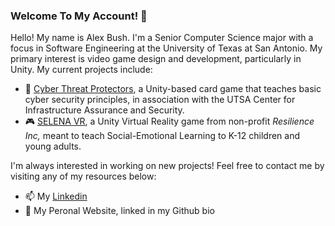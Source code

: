 ### Welcome To My Account! 👋

Hello! My name is Alex Bush. I'm a Senior Computer Science major with a focus in Software Engineering at the University of Texas at San Antonio. My primary interest is video game design and development, particularly in Unity. My current projects include:

- :flower_playing_cards: [Cyber Threat Protectors](https://github.com/ABBush2001/Cyber-Threat-Protectors), a Unity-based card game that teaches basic cyber security principles, in association with the UTSA Center for Infrastructure Assurance and Security.
- :video_game: [SELENA VR](https://sidequestvr.com/app/2949), a Unity Virtual Reality game from non-profit *Resilience Inc,* meant to teach Social-Emotional Learning to K-12 children and young adults.

I'm always interested in working on new projects! Feel free to contact me by visiting any of my resources below:

- 📫 My [Linkedin](https://www.linkedin.com/in/alex-bush-3ba72523a/)
- 💬 My Peronal Website, linked in my Github bio

<!--
**ABBush2001/ABBush2001** is a ✨ _special_ ✨ repository because its `README.md` (this file) appears on your GitHub profile.

Here are some ideas to get you started:

- 🔭 I’m currently working on ...
- 🌱 I’m currently learning ...
- 👯 I’m looking to collaborate on ...
- 🤔 I’m looking for help with ...
- 💬 Ask me about ...
- 📫 How to reach me: ...
- 😄 Pronouns: ...
- ⚡ Fun fact: ...
-->
